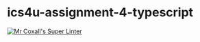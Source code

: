 # ics4u-assignment-4-typescript

[![Mr Coxall's Super Linter](https://github.com/Rodas-Nega1/ics4u-assignment-4-typescript/workflows/Mr%20Coxall's%20Super%20Linter/badge.svg)](https://github.com/Rodas-Nega1/ics4u-assignment-4-typescript/actions/)
